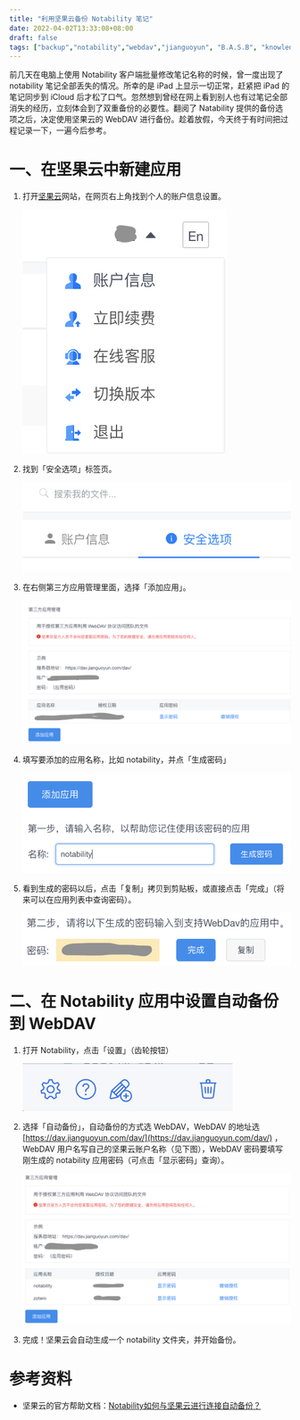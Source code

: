 ```yaml
---
title: "利用坚果云备份 Notability 笔记"
date: 2022-04-02T13:33:08+08:00
draft: false
tags: ["backup","notability","webdav","jianguoyun", "B.A.S.B", "knowledge", "online"]
---
```


前几天在电脑上使用 Notability 客户端批量修改笔记名称的时候，曾一度出现了 notability 笔记全部丢失的情况。所幸的是 iPad 上显示一切正常，赶紧把 iPad 的笔记同步到 iCloud 后才松了口气。忽然想到曾经在网上看到别人也有过笔记全部消失的经历，立刻体会到了双重备份的必要性。翻阅了 Natability 提供的备份选项之后，决定使用坚果云的 WebDAV 进行备份。趁着放假，今天终于有时间把过程记录一下，一遍今后参考。

# 一、在坚果云中新建应用

1. 打开[坚果云](http://jianguoyun.com)网站，在网页右上角找到个人的账户信息设置。
  
    ![Untitled](pics/Untitled.png)
    
2. 找到「安全选项」标签页。
  
    ![Untitled](pics/Untitled%201.png)
    
3. 在右侧第三方应用管理里面，选择「添加应用」。
  
    ![截屏2022-04-02 12.52.33.png](pics/%E6%88%AA%E5%B1%8F2022-04-02_12.52.33.png)
    
4. 填写要添加的应用名称，比如 notability，并点「生成密码」
  
    ![Untitled](pics/Untitled%202.png)
    
5. 看到生成的密码以后，点击「复制」拷贝到剪贴板，或直接点击「完成」（将来可以在应用列表中查询密码）。
  
    ![截屏2022-04-02 12.58.00.png](pics/%E6%88%AA%E5%B1%8F2022-04-02_12.58.00.png)
    

# 二、在 Notability 应用中设置自动备份到 WebDAV

1. 打开 Notability，点击「设置」（齿轮按钮）
  
    ![Untitled](pics/Untitled%203.png)
    
2. 选择「自动备份」，自动备份的方式选 WebDAV，WebDAV 的地址选 [https://dav.jianguoyun.com/dav/](https://dav.jianguoyun.com/dav/) ，WebDAV 用户名写自己的坚果云账户名称（见下图），WebDAV 密码要填写刚生成的 notability 应用密码（可点击「显示密码」查询）。
  
    ![截屏2022-04-02 13.07.15.png](pics/%E6%88%AA%E5%B1%8F2022-04-02_13.07.15.png)
    
3. 完成！坚果云会自动生成一个 notability 文件夹，并开始备份。

# 参考资料

- 坚果云的官方帮助文档：[Notability如何与坚果云进行连接自动备份？](https://help.jianguoyun.com/?p=3731)
